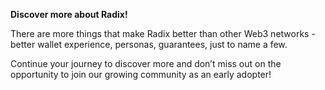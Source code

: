 **Discover more about Radix!**

There are more things that make Radix better than other Web3 networks - better wallet experience, personas, guarantees, just to name a few.

Continue your journey to discover more and don’t miss out on the opportunity to join our growing community as an early adopter!
